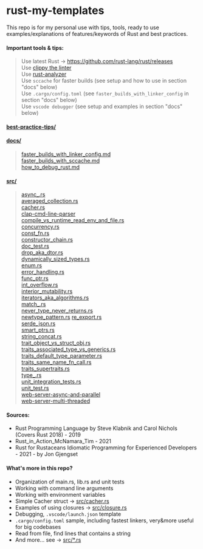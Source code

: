 # rust-my-templates

This repo is for my personal use with tips, tools, ready to use examples/explanations of features/keywords of Rust and best practices.  

#### Important tools & tips:
> Use latest Rust -> https://github.com/rust-lang/rust/releases  
> Use [clippy the linter](https://github.com/rust-lang/rust-clippy)  
> Use [rust-analyzer](https://github.com/rust-lang/rust-analyzer)  
> Use `sccache` for faster builds (see setup and how to use in section "docs" below)  
> Use `.cargo/config.toml` (see `faster_builds_with_linker_config` in section "docs" below)  
> Use `vscode debugger` (see setup and examples in section "docs" below)  

#### [best-practice-tips/](best-practices)  

#### [docs/](docs)  
> [faster_builds_with_linker_config.md](docs/faster_builds_with_linker_config.md)   
> [faster_builds_with_sccache.md](docs/faster_builds_with_sccache.md)  
> [how_to_debug_rust.md](docs/how_to_debug_rust.md)  

#### [src/](src)  
> [async_.rs](src/async_.rs)  
> [averaged_collection.rs](src/averaged_collection.rs)  
> [cacher.rs](src/cacher.rs)  
> [clap-cmd-line-parser](src/clap-cmd-line-parser)  
> [compile_vs_runtime_read_env_and_file.rs](src/compile_vs_runtime_read_env_and_file.rs)  
> [concurrency.rs](src/concurrency.rs)  
> [const_fn.rs](src/const_fn.rs)  
> [constructor_chain.rs](src/ctor_chain.rs)  
> [doc_test.rs](src/doc_test.rs)  
> [drop_aka_dtor.rs](src/drop_aka_dtor.rs)  
> [dynamically_sized_types.rs](src/dynamically_sized_types.rs)  
> [enum.rs](src/enum.rs)  
> [error_handling.rs](src/error_handling.rs)  
> [func_ptr.rs](src/func_ptr.rs)  
> [int_overflow.rs](src/int_overflow.rs)  
> [interior_mutability.rs](src/interior_mutability.rs)  
> [iterators_aka_algorithms.rs](src/iterators_aka_algorithms.rs)  
> [match_.rs](src/match_.rs)  
> [never_type_never_returns.rs](src/never_type_never_returns.rs)  
> [newtype_pattern.rs](src/newtype_pattern.rs)
> [re_export.rs](src/re_export.rs)  
> [serde_json.rs](src/serde_json.rs)  
> [smart_ptrs.rs](src/smart_ptrs.rs)  
> [string_concat.rs](src/string_concat.rs)  
> [trait_object_vs_struct_obj.rs](src/trait_object_vs_struct_obj.rs)  
> [traits_associated_type_vs_generics.rs](src/traits_associated_type_vs_generics.rs)  
> [traits_default_type_parameter.rs](src/traits_default_type_parameter.rs)  
> [traits_same_name_fn_call.rs](src/traits_same_name_fn_call.rs)  
> [traits_supertraits.rs](src/traits_supertraits.rs)  
> [type_.rs](src/type_.rs)  
> [unit_integration_tests.rs](src/unit_integration_tests.rs)  
> [unit_test.rs](src/unit_test.rs)  
> [web-server-async-and-parallel](src/web-server-async-and-parallel)  
> [web-server-multi-threaded](src/web-server-multi-threaded)  


#### Sources:  
- Rust Programming Language  by Steve Klabnik and Carol Nichols (Covers Rust 2018) - 2019
- Rust_in_Action_McNamara_Tim - 2021
- Rust for Rustaceans Idiomatic Programming for Experienced Developers - 2021 - by Jon Gjengset


#### What's more in this repo?  
- Organization of main.rs, lib.rs and unit tests
- Working with command line arguments
- Working with environment variables
- Simple Cacher struct -> [src/cacher.rs](src/cacher.rs)
- Examples of using closures -> [src/closure.rs](src/closure.rs)
- Debugging, `.vscode/launch.json` template
- `.cargo/config.toml` sample, including fastest linkers, very&more useful for big codebases
- Read from file, find lines that contains a string
- And more... see -> [src/*.rs](src/)
